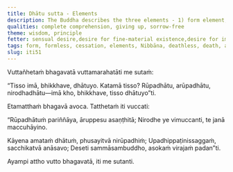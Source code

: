 ```yaml
---
title: Dhātu sutta - Elements
description: The Buddha describes the three elements - 1) form element, 2) formless element, and 3) element of cessation.
qualities: complete comprehension, giving up, sorrow-free
theme: wisdom, principle
fetter: sensual desire,desire for fine-material existence,desire for immaterial existence,ignorance
tags: form, formless, cessation, elements, Nibbāna, deathless, death, attachment, relinquishment, acquisitions, taints, Buddha, sorrow-free, unblemished, iti, iti50-99
slug: iti51
---
```


Vuttañhetaṁ bhagavatā vuttamarahatāti me sutaṁ:

“Tisso imā, bhikkhave, dhātuyo. Katamā tisso? Rūpadhātu, arūpadhātu, nirodhadhātu—imā kho, bhikkhave, tisso dhātuyo”ti.

Etamatthaṁ bhagavā avoca. Tatthetaṁ iti vuccati:

“Rūpadhātuṁ pariññāya,
āruppesu asaṇṭhitā;
Nirodhe ye vimuccanti,
te janā maccuhāyino.

Kāyena amataṁ dhātuṁ,
phusayitvā nirūpadhiṁ;
Upadhippaṭinissaggaṁ,
sacchikatvā anāsavo;
Deseti sammāsambuddho,
asokaṁ virajaṁ padan”ti.

Ayampi attho vutto bhagavatā, iti me sutanti.
